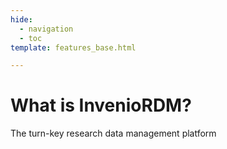 ```yaml
---
hide:
  - navigation
  - toc
template: features_base.html

---
```


# What is InvenioRDM?

The turn-key research data management platform

